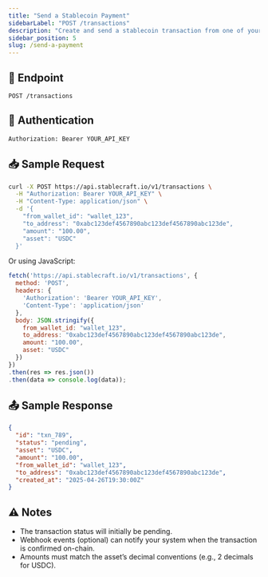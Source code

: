 ```yaml
---
title: "Send a Stablecoin Payment"
sidebarLabel: "POST /transactions"
description: "Create and send a stablecoin transaction from one of your wallets to a specified recipient address"
sidebar_position: 5
slug: /send-a-payment
---
```

## 📄 Endpoint
```http
POST /transactions
```

## 🔐 Authentication
```http
Authorization: Bearer YOUR_API_KEY
```

## 📥 Sample Request
```bash
curl -X POST https://api.stablecraft.io/v1/transactions \
  -H "Authorization: Bearer YOUR_API_KEY" \
  -H "Content-Type: application/json" \
  -d '{
    "from_wallet_id": "wallet_123",
    "to_address": "0xabc123def4567890abc123def4567890abc123de",
    "amount": "100.00",
    "asset": "USDC"
  }'
```

Or using JavaScript:

```javascript
fetch('https://api.stablecraft.io/v1/transactions', {
  method: 'POST',
  headers: {
    'Authorization': 'Bearer YOUR_API_KEY',
    'Content-Type': 'application/json'
  },
  body: JSON.stringify({
    from_wallet_id: "wallet_123",
    to_address: "0xabc123def4567890abc123def4567890abc123de",
    amount: "100.00",
    asset: "USDC"
  })
})
.then(res => res.json())
.then(data => console.log(data));
```

## 📤 Sample Response
```json
{
  "id": "txn_789",
  "status": "pending",
  "asset": "USDC",
  "amount": "100.00",
  "from_wallet_id": "wallet_123",
  "to_address": "0xabc123def4567890abc123def4567890abc123de",
  "created_at": "2025-04-26T19:30:00Z"
}
```

## ⚠️ Notes
- The transaction status will initially be pending.
- Webhook events (optional) can notify your system when the transaction is confirmed on-chain.
- Amounts must match the asset’s decimal conventions (e.g., 2 decimals for USDC).